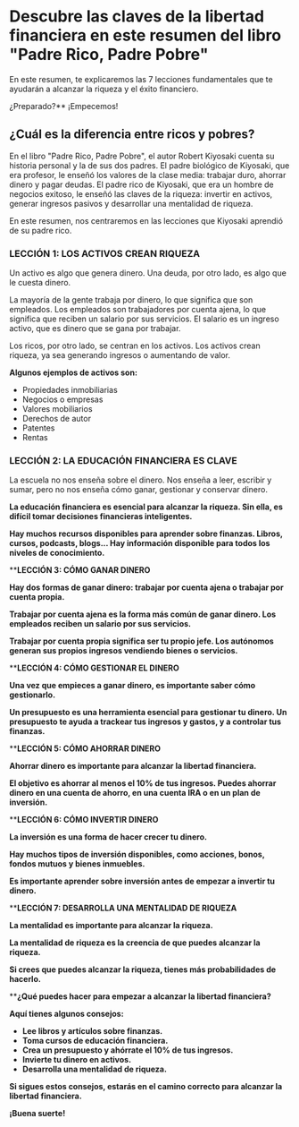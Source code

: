 # Descubre las claves de la libertad financiera en este resumen del libro "Padre Rico, Padre Pobre"

En este resumen, te explicaremos las 7 lecciones fundamentales que te ayudarán a alcanzar la riqueza y el éxito financiero.

¿Preparado?** ¡Empecemos!

## ¿Cuál es la diferencia entre ricos y pobres?

En el libro "Padre Rico, Padre Pobre", el autor Robert Kiyosaki cuenta su historia personal y la de sus dos padres. El padre biológico de Kiyosaki, que era profesor, le enseñó los valores de la clase media: trabajar duro, ahorrar dinero y pagar deudas. El padre rico de Kiyosaki, que era un hombre de negocios exitoso, le enseñó las claves de la riqueza: invertir en activos, generar ingresos pasivos y desarrollar una mentalidad de riqueza.

En este resumen, nos centraremos en las lecciones que Kiyosaki aprendió de su padre rico.

### LECCIÓN 1: LOS ACTIVOS CREAN RIQUEZA

Un activo es algo que genera dinero. Una deuda, por otro lado, es algo que le cuesta dinero.

La mayoría de la gente trabaja por dinero, lo que significa que son empleados. Los empleados son trabajadores por cuenta ajena, lo que significa que reciben un salario por sus servicios. El salario es un ingreso activo, que es dinero que se gana por trabajar.

Los ricos, por otro lado, se centran en los activos. Los activos crean riqueza, ya sea generando ingresos o aumentando de valor.

**Algunos ejemplos de activos son:**

* Propiedades inmobiliarias
* Negocios o empresas
* Valores mobiliarios
* Derechos de autor
* Patentes
* Rentas

### LECCIÓN 2: LA EDUCACIÓN FINANCIERA ES CLAVE

La escuela no nos enseña sobre el dinero. Nos enseña a leer, escribir y sumar, pero no nos enseña cómo ganar, gestionar y conservar dinero.

**La educación financiera es esencial para alcanzar la riqueza. Sin ella, es difícil tomar decisiones financieras inteligentes.**

**Hay muchos recursos disponibles para aprender sobre finanzas. Libros, cursos, podcasts, blogs... Hay información disponible para todos los niveles de conocimiento.**

****LECCIÓN 3: CÓMO GANAR DINERO**

**Hay dos formas de ganar dinero: trabajar por cuenta ajena o trabajar por cuenta propia.**

**Trabajar por cuenta ajena es la forma más común de ganar dinero. Los empleados reciben un salario por sus servicios.**

**Trabajar por cuenta propia significa ser tu propio jefe. Los autónomos generan sus propios ingresos vendiendo bienes o servicios.**

****LECCIÓN 4: CÓMO GESTIONAR EL DINERO**

**Una vez que empieces a ganar dinero, es importante saber cómo gestionarlo.**

**Un presupuesto es una herramienta esencial para gestionar tu dinero. Un presupuesto te ayuda a trackear tus ingresos y gastos, y a controlar tus finanzas.**

****LECCIÓN 5: CÓMO AHORRAR DINERO**

**Ahorrar dinero es importante para alcanzar la libertad financiera.**

**El objetivo es ahorrar al menos el 10% de tus ingresos. Puedes ahorrar dinero en una cuenta de ahorro, en una cuenta IRA o en un plan de inversión.**

****LECCIÓN 6: CÓMO INVERTIR DINERO**

**La inversión es una forma de hacer crecer tu dinero.**

**Hay muchos tipos de inversión disponibles, como acciones, bonos, fondos mutuos y bienes inmuebles.**

**Es importante aprender sobre inversión antes de empezar a invertir tu dinero.**

****LECCIÓN 7: DESARROLLA UNA MENTALIDAD DE RIQUEZA**

**La mentalidad es importante para alcanzar la riqueza.**

**La mentalidad de riqueza es la creencia de que puedes alcanzar la riqueza.**

**Si crees que puedes alcanzar la riqueza, tienes más probabilidades de hacerlo.**

****¿Qué puedes hacer para empezar a alcanzar la libertad financiera?**

**Aquí tienes algunos consejos:**

* **Lee libros y artículos sobre finanzas.**
* **Toma cursos de educación financiera.**
* **Crea un presupuesto y ahórrate el 10% de tus ingresos.**
* **Invierte tu dinero en activos.**
* **Desarrolla una mentalidad de riqueza.**

**Si sigues estos consejos, estarás en el camino correcto para alcanzar la libertad financiera.**

**¡Buena suerte!**